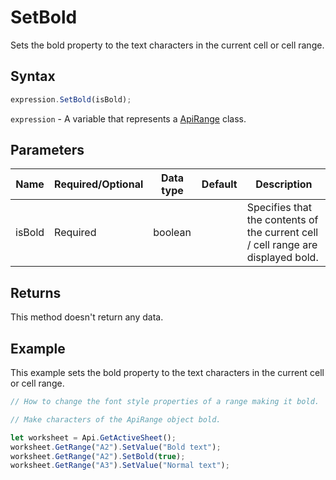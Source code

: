 # SetBold

Sets the bold property to the text characters in the current cell or cell range.

## Syntax

```javascript
expression.SetBold(isBold);
```

`expression` - A variable that represents a [ApiRange](../ApiRange.md) class.

## Parameters

| **Name** | **Required/Optional** | **Data type** | **Default** | **Description** |
| ------------- | ------------- | ------------- | ------------- | ------------- |
| isBold | Required | boolean |  | Specifies that the contents of the current cell / cell range are displayed bold. |

## Returns

This method doesn't return any data.

## Example

This example sets the bold property to the text characters in the current cell or cell range.

```javascript editor-xlsx
// How to change the font style properties of a range making it bold.

// Make characters of the ApiRange object bold.

let worksheet = Api.GetActiveSheet();
worksheet.GetRange("A2").SetValue("Bold text");
worksheet.GetRange("A2").SetBold(true);
worksheet.GetRange("A3").SetValue("Normal text");
```
